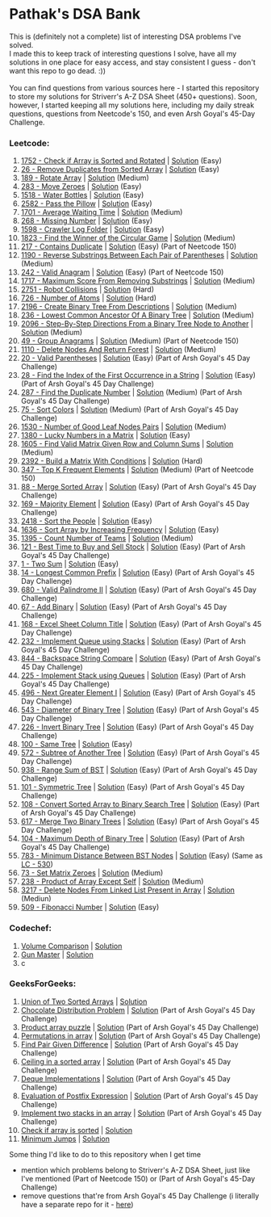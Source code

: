 # Pathak's DSA Bank
This is (definitely not a complete) list of interesting DSA problems I've solved.<br>
I made this to keep track of interesting questions I solve, have all my solutions in one place for easy access, and stay consistent I guess - don't want this repo to go dead. :))<br><br>
You can find questions from various sources here - I started this repository to store my solutions for Striverr's A-Z DSA Sheet (450+ questions). Soon, however, I started keeping all my solutions here, including my daily streak questions, questions from Neetcode's 150, and even Arsh Goyal's 45-Day Challenge.

### Leetcode:
1. <a href = "https://leetcode.com/problems/check-if-array-is-sorted-and-rotated/description/">1752 - Check if Array is Sorted and Rotated</a> | <a href = "https://github.com/adityapathakk/DSA-with-pathak/blob/main/Leetcode/Easy/1752-Check-If-Array-Is-Sorted-And-Rotated.py">Solution</a> (Easy)
2. <a href = "https://leetcode.com/problems/remove-duplicates-from-sorted-array/description/">26 - Remove Duplicates from Sorted Array</a> | <a href = "https://github.com/adityapathakk/DSA-with-pathak/blob/main/Leetcode/Easy/26-Remove-Duplicates-From-Sorted-Array.py">Solution</a> (Easy)
3. <a href = "https://leetcode.com/problems/rotate-array/description/">189 - Rotate Array</a> | <a href = "https://github.com/adityapathakk/DSA-with-pathak/blob/main/Leetcode/Medium/189-Rotate-Array.py">Solution</a> (Medium)
4. <a href = "https://leetcode.com/problems/move-zeroes/description/">283 - Move Zeroes</a> | <a href = "https://github.com/adityapathakk/DSA-with-pathak/blob/main/Leetcode/Easy/283-Move-Zeroes.py">Solution</a> (Easy)
5. <a href = "https://leetcode.com/problems/water-bottles/description/">1518 - Water Bottles</a> | <a href = "https://github.com/adityapathakk/DSA-with-pathak/blob/main/Leetcode/Easy/1518-Water-Bottles.py">Solution</a> (Easy)
6. <a href = "https://leetcode.com/problems/pass-the-pillow/description/">2582 - Pass the Pillow</a> | <a href = "https://github.com/adityapathakk/DSA-with-pathak/blob/main/Leetcode/Easy/2582-Pass-The-Pillow.py">Solution</a> (Easy)
7. <a href = "https://leetcode.com/problems/average-waiting-time/description/">1701 - Average Waiting Time</a> | <a href = "https://github.com/adityapathakk/DSA-with-pathak/blob/main/Leetcode/Medium/1701-Average-Waiting-Time.py">Solution</a> (Medium)
8. <a href = "https://leetcode.com/problems/missing-number/description/">268 - Missing Number</a> | <a href = "https://github.com/adityapathakk/DSA-with-pathak/blob/main/Leetcode/Easy/268-Missing-Number.py">Solution</a> (Easy)
9. <a href = "https://leetcode.com/problems/crawler-log-folder/description/">1598 - Crawler Log Folder</a> | <a href = "https://github.com/adityapathakk/DSA-with-pathak/blob/main/Leetcode/Easy/1598-Crawler-Log-Folder.py">Solution</a> (Easy)
10. <a href = "https://leetcode.com/problems/find-the-winner-of-the-circular-game/description/">1823 - Find the Winner of the Circular Game</a> | <a href = "https://github.com/adityapathakk/DSA-with-pathak/blob/main/Leetcode/Medium/1823-Find-The-Winner-Of-The-Circular-Game.py">Solution</a> (Medium)
11. <a href = "https://leetcode.com/problems/contains-duplicate/description/">217 - Contains Duplicate</a> | <a href = "https://github.com/adityapathakk/DSA-with-pathak/blob/main/Leetcode/Easy/217-Contains-Duplicate.py">Solution</a> (Easy) (Part of Neetcode 150)
12. <a href = "https://leetcode.com/problems/reverse-substrings-between-each-pair-of-parentheses/description/">1190 - Reverse Substrings Between Each Pair of Parentheses</a> | <a href = "https://github.com/adityapathakk/DSA-with-pathak/blob/main/Leetcode/Medium/1190-Reverse-Substrings-Between-Each-Pair-Of-Parentheses.py">Solution</a> (Medium)
13. <a href = "https://leetcode.com/problems/valid-anagram/">242 - Valid Anagram</a> | <a href = "https://github.com/adityapathakk/DSA-with-pathak/blob/main/Leetcode/Easy/242-Valid-Anagram.py">Solution</a> (Easy) (Part of Neetcode 150)
14. <a href = "https://leetcode.com/problems/maximum-score-from-removing-substrings/description/">1717 - Maximum Score From Removing Substrings</a> | <a href = "https://github.com/adityapathakk/DSA-with-pathak/blob/main/Leetcode/Medium/1717-Maximum-Score-From-Removing-Substrings.py">Solution</a> (Medium)
15. <a href = "https://leetcode.com/problems/robot-collisions/">2751 - Robot Collisions</a> | <a href = "https://github.com/adityapathakk/DSA-with-pathak/blob/main/Leetcode/Hard/2751-Robot-Collisions.py">Solution</a> (Hard)
16. <a href = "https://leetcode.com/problems/number-of-atoms/">726 - Number of Atoms</a> | <a href = "https://github.com/adityapathakk/DSA-with-pathak/blob/main/Leetcode/Hard/726-Number-Of-Atoms.py">Solution</a> (Hard)
17. <a href = "https://leetcode.com/problems/create-binary-tree-from-descriptions/description/">2196 - Create Binary Tree From Descriptions</a> | <a href = "https://github.com/adityapathakk/DSA-with-pathak/blob/main/Leetcode/Medium/2196-Create-Binary-Tree-From-Descriptions.py">Solution</a> (Medium)
18. <a href = "https://leetcode.com/problems/lowest-common-ancestor-of-a-binary-tree/description/">236 - Lowest Common Ancestor Of A Binary Tree</a> | <a href = "https://github.com/adityapathakk/DSA-with-pathak/blob/main/Leetcode/Medium/236-Lowest-Common-Ancestor-Of-A-Binary-Tree.py">Solution</a> (Medium)
19. <a href = "https://leetcode.com/problems/step-by-step-directions-from-a-binary-tree-node-to-another/description">2096 - Step-By-Step Directions From a Binary Tree Node to Another</a> | <a href = "https://github.com/adityapathakk/DSA-with-pathak/blob/main/Leetcode/Medium/2096-Step-By-Step-Directions-From-A-Binary-Tree-Node-To-Another.py">Solution</a> (Medium)
20. <a href = "https://leetcode.com/problems/group-anagrams/">49 - Group Anagrams</a> | <a href = "https://github.com/adityapathakk/DSA-with-pathak/blob/main/Leetcode/Medium/49-Group-Anagrams.py">Solution</a> (Medium) (Part of Neetcode 150)
21. <a href = "https://leetcode.com/problems/delete-nodes-and-return-forest/description">1110 - Delete Nodes And Return Forest</a> | <a href = "https://github.com/adityapathakk/DSA-with-pathak/blob/main/Leetcode/Medium/1110-Delete-Nodes-And-Return-Forest.py">Solution</a> (Medium)
22. <a href = "https://leetcode.com/problems/valid-parentheses/description/">20 - Valid Parentheses</a> | <a href = "https://github.com/adityapathakk/DSA-with-pathak/blob/main/Leetcode/Easy/20-Valid-Parentheses.py">Solution</a> (Easy) (Part of Arsh Goyal's 45 Day Challenge)
23. <a href = "https://leetcode.com/problems/find-the-index-of-the-first-occurrence-in-a-string/description/">28 - Find the Index of the First Occurrence in a String</a> | <a href = "https://github.com/adityapathakk/DSA-with-pathak/blob/main/Leetcode/Easy/28-Find-The-Index-Of-The-First-Occurrence-In-A-String.py">Solution</a> (Easy) (Part of Arsh Goyal's 45 Day Challenge)
24. <a href = "https://leetcode.com/problems/find-the-duplicate-number/">287 - Find the Duplicate Number</a> | <a href = "https://github.com/adityapathakk/DSA-with-pathak/blob/main/Leetcode/Medium/287-Find-The-Duplicate-Number.py">Solution</a> (Medium) (Part of Arsh Goyal's 45 Day Challenge)
25. <a href = "https://leetcode.com/problems/sort-colors/description/">75 - Sort Colors</a> | <a href = "https://github.com/adityapathakk/DSA-with-pathak/blob/main/Leetcode/Medium/75-Sort-Colors.py">Solution</a> (Medium) (Part of Arsh Goyal's 45 Day Challenge)
26. <a href = "https://leetcode.com/problems/number-of-good-leaf-nodes-pairs/description">1530 - Number of Good Leaf Nodes Pairs</a> | <a href = "https://github.com/adityapathakk/DSA-with-pathak/blob/main/Leetcode/Medium/1530-Number-Of-Good-Leaf-Nodes-Pairs.py">Solution</a> (Medium)
27. <a href = "https://leetcode.com/problems/lucky-numbers-in-a-matrix/">1380 - Lucky Numbers in a Matrix</a> | <a href = "https://github.com/adityapathakk/DSA-with-pathak/blob/main/Leetcode/Easy/1380-Lucky-Numbers-In-A-Matrix.py">Solution</a> (Easy)
28. <a href = "https://leetcode.com/problems/find-valid-matrix-given-row-and-column-sums/description/">1605 - Find Valid Matrix Given Row and Column Sums</a> | <a href = "https://github.com/adityapathakk/DSA-with-pathak/blob/main/Leetcode/Medium/1605-Find-Valid-Matrix-Given-Row-And-Column-Sums.py">Solution</a> (Medium)
29. <a href = "https://leetcode.com/problems/build-a-matrix-with-conditions/description">2392 - Build a Matrix With Conditions</a> | <a href = "https://github.com/adityapathakk/DSA-with-pathak/blob/main/Leetcode/Hard/2392-Build-A-Matrix-With-Conditions.py">Solution</a> (Hard)
30. <a href = "https://leetcode.com/problems/top-k-frequent-elements/description">347 - Top K Frequent Elements</a> | <a href = "https://github.com/adityapathakk/DSA-with-pathak/blob/main/Leetcode/Medium/347-Top-K-Frequent-Elements.py">Solution</a> (Medium) (Part of Neetcode 150)
31. <a href = "https://leetcode.com/problems/merge-sorted-array/description/">88 - Merge Sorted Array</a> | <a href = "https://github.com/adityapathakk/DSA-with-pathak/blob/main/Leetcode/Easy/88-Merge-Sorted-Array.py">Solution</a> (Easy) (Part of Arsh Goyal's 45 Day Challenge)
32. <a href = "https://leetcode.com/problems/majority-element/description/">169 - Majority Element</a> | <a href = "https://github.com/adityapathakk/DSA-with-pathak/blob/main/Leetcode/Easy/169-Majority-Element.py">Solution</a> (Easy) (Part of Arsh Goyal's 45 Day Challenge)
33. <a href = "https://leetcode.com/problems/sort-the-people/description/">2418 - Sort the People</a> | <a href = "https://github.com/adityapathakk/DSA-with-pathak/blob/main/Leetcode/Easy/2418-Sort-The-People.py">Solution</a> (Easy)
34. <a href = "https://leetcode.com/problems/sort-array-by-increasing-frequency/description/">1636 - Sort Array by Increasing Frequency</a> | <a href = "https://github.com/adityapathakk/DSA-with-pathak/blob/main/Leetcode/Easy/1636-Sort-Array-By-Increasing-Frequency.py">Solution</a> (Easy)
35. <a href = "https://leetcode.com/problems/count-number-of-teams/description/">1395 - Count Number of Teams</a> | <a href = "https://github.com/adityapathakk/DSA-with-pathak/blob/main/Leetcode/Medium/1395-Count-Number-Of-Teams.py">Solution</a> (Medium)
36. <a href = "https://leetcode.com/problems/best-time-to-buy-and-sell-stock/description/">121 - Best Time to Buy and Sell Stock</a> | <a href = "https://github.com/adityapathakk/DSA-with-pathak/blob/main/Leetcode/Easy/121-Best-Time-To-Buy-And-Sell-Stock.py">Solution</a> (Easy) (Part of Arsh Goyal's 45 Day Challenge)
37. <a href = "https://leetcode.com/problems/two-sum/description/">1 - Two Sum</a> | <a href = "https://github.com/adityapathakk/DSA-with-pathak/blob/main/Leetcode/Easy/1-Two-Sum.py">Solution</a> (Easy)
38. <a href = "https://leetcode.com/problems/longest-common-prefix/">14 - Longest Common Prefix</a> | <a href = "https://github.com/adityapathakk/DSA-with-pathak/blob/main/Leetcode/Easy/14-Longest-Common-Prefix.py">Solution</a> (Easy) (Part of Arsh Goyal's 45 Day Challenge)
39. <a href = "https://leetcode.com/problems/valid-palindrome-ii/">680 - Valid Palindrome II</a> | <a href = "https://github.com/adityapathakk/DSA-with-pathak/blob/main/Leetcode/Easy/680-Valid-Palindrome-II.py">Solution</a> (Easy) (Part of Arsh Goyal's 45 Day Challenge)
40. <a href = "https://leetcode.com/problems/add-binary/description/">67 - Add Binary</a> | <a href = "https://github.com/adityapathakk/DSA-with-pathak/blob/main/Leetcode/Easy/67-Add-Binary.py">Solution</a> (Easy) (Part of Arsh Goyal's 45 Day Challenge)
41. <a href = "https://leetcode.com/problems/excel-sheet-column-title/description/">168 - Excel Sheet Column Title</a> | <a href = "https://github.com/adityapathakk/DSA-with-pathak/blob/main/Leetcode/Easy/168-Excel-Sheet-Column-Title.py">Solution</a> (Easy) (Part of Arsh Goyal's 45 Day Challenge)
42. <a href = "https://leetcode.com/problems/implement-queue-using-stacks/description/">232 - Implement Queue using Stacks</a> | <a href = "https://github.com/adityapathakk/DSA-with-pathak/blob/main/Leetcode/Easy/232-Implement-Queue-using-Stacks.py">Solution</a> (Easy) (Part of Arsh Goyal's 45 Day Challenge)
43. <a href = "https://leetcode.com/problems/backspace-string-compare/description/">844 - Backspace String Compare</a> | <a href = "https://github.com/adityapathakk/DSA-with-pathak/blob/main/Leetcode/Easy/844-Backspace-String-Compare.py">Solution</a> (Easy) (Part of Arsh Goyal's 45 Day Challenge)
44. <a href = "https://leetcode.com/problems/implement-stack-using-queues/description/">225 - Implement Stack using Queues</a> | <a href = "https://github.com/adityapathakk/DSA-with-pathak/blob/main/Leetcode/Easy/225-Implement-Stack-Using-Queues.py">Solution</a> (Easy) (Part of Arsh Goyal's 45 Day Challenge)
45. <a href = "https://leetcode.com/problems/next-greater-element-i/">496 - Next Greater Element I</a> | <a href = "https://github.com/adityapathakk/DSA-with-pathak/blob/main/Leetcode/Easy/496-Next-Greater-Element-I.py">Solution</a> (Easy) (Part of Arsh Goyal's 45 Day Challenge)
46. <a href = "https://leetcode.com/problems/diameter-of-binary-tree/">543 - Diameter of Binary Tree</a> | <a href = "https://github.com/adityapathakk/DSA-with-pathak/blob/main/Leetcode/Easy/543-Diameter-of-Binary-Tree.py">Solution</a> (Easy) (Part of Arsh Goyal's 45 Day Challenge)
47. <a href = "https://leetcode.com/problems/invert-binary-tree/description/">226 - Invert Binary Tree</a> | <a href = "https://github.com/adityapathakk/DSA-with-pathak/blob/main/Leetcode/Easy/226-Invert-Binary-Tree.py">Solution</a> (Easy) (Part of Arsh Goyal's 45 Day Challenge)
48. <a href = "https://leetcode.com/problems/same-tree/description/">100 - Same Tree</a> | <a href = "https://github.com/adityapathakk/DSA-with-pathak/blob/main/Leetcode/Easy/100-Same-Tree.py">Solution</a> (Easy)
49. <a href = "https://leetcode.com/problems/subtree-of-another-tree/description/">572 - Subtree of Another Tree</a> | <a href = "https://github.com/adityapathakk/DSA-with-pathak/blob/main/Leetcode/Easy/572-Subtree-of-Another-Tree.py">Solution</a> (Easy) (Part of Arsh Goyal's 45 Day Challenge)
50. <a href = "https://leetcode.com/problems/range-sum-of-bst/description/">938 - Range Sum of BST</a> | <a href = "https://github.com/adityapathakk/DSA-with-pathak/blob/main/Leetcode/Easy/938-Range-Sum-of-BST.py">Solution</a> (Easy) (Part of Arsh Goyal's 45 Day Challenge)
51. <a href = "https://leetcode.com/problems/symmetric-tree/">101 - Symmetric Tree</a> | <a href = "https://github.com/adityapathakk/DSA-with-pathak/blob/main/Leetcode/Easy/101-Symmetric-Tree.py">Solution</a> (Easy) (Part of Arsh Goyal's 45 Day Challenge)
52. <a href = "https://leetcode.com/problems/convert-sorted-array-to-binary-search-tree/description/">108 - Convert Sorted Array to Binary Search Tree</a> | <a href = "https://github.com/adityapathakk/DSA-with-pathak/blob/main/Leetcode/Easy/108-Convert-Sorted-Array-to-Binary-Search-Tree.py">Solution</a> (Easy) (Part of Arsh Goyal's 45 Day Challenge)
53. <a href = "https://leetcode.com/problems/merge-two-binary-trees/description/">617 - Merge Two Binary Trees</a> | <a href = "https://github.com/adityapathakk/DSA-with-pathak/blob/main/Leetcode/Easy/617-Merge-Two-Binary-Trees.py">Solution</a> (Easy) (Part of Arsh Goyal's 45 Day Challenge)
54. <a href = "https://leetcode.com/problems/maximum-depth-of-binary-tree/description/">104 - Maximum Depth of Binary Tree</a> | <a href = "https://github.com/adityapathakk/DSA-with-pathak/blob/main/Leetcode/Easy/104-Maximum-Depth-of-Binary-Tree.py">Solution</a> (Easy) (Part of Arsh Goyal's 45 Day Challenge)
55. <a href = "https://leetcode.com/problems/minimum-distance-between-bst-nodes/description/">783 - Minimum Distance Between BST Nodes</a> | <a href = "https://github.com/adityapathakk/DSA-with-pathak/blob/main/Leetcode/Easy/783-Minimum-Distance-Between-BST-Nodes.py">Solution</a> (Easy) (Same as <a href = "https://leetcode.com/problems/minimum-absolute-difference-in-bst/description/">LC - 530</a>)
56. <a href = "https://leetcode.com/problems/set-matrix-zeroes/">73 - Set Matrix Zeroes</a> | <a href = "https://github.com/adityapathakk/DSA-with-pathak/blob/main/Leetcode/Easy/73-Set-Matrix-Zeroes.py">Solution</a> (Medium)
57. <a href = "https://leetcode.com/problems/product-of-array-except-self/">238 - Product of Array Except Self</a> | <a href = "https://github.com/adityapathakk/DSA-with-pathak/blob/main/Leetcode/Medium/238-Product-of-Array-Except-Self.py">Solution</a> (Medium)
58. <a href = "https://leetcode.com/problems/delete-nodes-from-linked-list-present-in-array/">3217 - Delete Nodes From Linked List Present in Array</a> | <a href = "https://github.com/adityapathakk/DSA-with-pathak/blob/main/Leetcode/Medium/3217-Delete-Nodes-From-Linked-List-Present-in-Array.py">Solution</a> (Mediun)
59. <a href = "https://leetcode.com/problems/fibonacci-number/">509 - Fibonacci Number</a> | <a href = "https://github.com/adityapathakk/DSA-with-pathak/blob/main/Leetcode/Easy/509-Fibonacci-Number.py">Solution</a> (Easy)
<!--54. <a href = ""></a> | <a href = "">Solution</a>
61. <a href = ""></a> | <a href = "">Solution</a>
62. <a href = ""></a> | <a href = "">Solution</a>
63. <a href = ""></a> | <a href = "">Solution</a>
64. <a href = ""></a> | <a href = "">Solution</a>
65. <a href = ""></a> | <a href = "">Solution</a><!-->


### Codechef:
1. <a href = "https://www.codechef.com/problems/CABLE">Volume Comparison</a> | <a href = "https://github.com/adityapathakk/DSA-with-pathak/blob/main/Codechef/Volume-Comparison.py">Solution</a>
2. <a href = "https://www.codechef.com/problems/GMGM">Gun Master</a> | <a href = "https://github.com/adityapathakk/DSA-with-pathak/blob/main/Codechef/Gun-Master.py">Solution</a>
3. c

### GeeksForGeeks:
1. <a href = "https://www.geeksforgeeks.org/problems/union-of-two-sorted-arrays-1587115621/1?utm_source=youtube&utm_medium=collab_striver_ytdescription&utm_campaign=union-of-two-sorted-arrays">Union of Two Sorted Arrays</a> | <a href = "https://github.com/adityapathakk/DSA-with-pathak/blob/main/GeeksForGeeks/Union-Of-Two-Sorted-Arrays.py">Solution</a>
2. <a href = "https://www.geeksforgeeks.org/problems/chocolate-distribution-problem3825/1">Chocolate Distribution Problem</a> | <a href = "https://github.com/adityapathakk/DSA-with-pathak/blob/main/GeeksForGeeks/Chocolate-Distribution-Problem.py">Solution</a> (Part of Arsh Goyal's 45 Day Challenge)
3. <a href = "https://www.geeksforgeeks.org/problems/product-array-puzzle4525/1">Product array puzzle</a> | <a href = "https://github.com/adityapathakk/DSA-with-pathak/blob/main/GeeksForGeeks/Product-array-puzzle.py">Solution</a> (Part of Arsh Goyal's 45 Day Challenge)
4. <a href = "https://www.geeksforgeeks.org/problems/permutations-in-array1747/1?itm_source=geeksforgeeks&itm_medium=article&itm_campaign=practice_card">Permutations in array</a> | <a href = "https://github.com/adityapathakk/DSA-with-pathak/blob/main/GeeksForGeeks/Permutations-in-array.py">Solution</a> (Part of Arsh Goyal's 45 Day Challenge)
5. <a href = "https://www.geeksforgeeks.org/problems/find-pair-given-difference1559/1">Find Pair Given Difference</a> | <a href = "https://github.com/adityapathakk/DSA-with-pathak/blob/main/GeeksForGeeks/Find-Pair-Given-Difference.py">Solution</a> (Part of Arsh Goyal's 45 Day Challenge)
6. <a href = "https://www.geeksforgeeks.org/ceiling-in-a-sorted-array/">Ceiling in a sorted array</a> | <a href = "https://github.com/adityapathakk/DSA-with-pathak/blob/main/GeeksForGeeks/Ceiling-in-a-sorted-array.py">Solution</a> (Part of Arsh Goyal's 45 Day Challenge)
7. <a href = "https://www.geeksforgeeks.org/problems/deque-implementations/1?itm_source=geeksforgeeks&itm_medium=article&itm_campaign=practice_card">Deque Implementations</a> | <a href = "https://github.com/adityapathakk/DSA-with-pathak/blob/main/GeeksForGeeks/Deque-Implementations.py">Solution</a> (Part of Arsh Goyal's 45 Day Challenge)
8. <a href = "https://www.geeksforgeeks.org/problems/evaluation-of-postfix-expression1735/1">Evaluation of Postfix Expression</a> | <a href = "https://github.com/adityapathakk/DSA-with-pathak/blob/main/GeeksForGeeks/Evaluation-of-Postfix-Expression.py">Solution</a> (Part of Arsh Goyal's 45 Day Challenge)
9. <a href = "https://www.geeksforgeeks.org/problems/implement-two-stacks-in-an-array/1">Implement two stacks in an array</a> | <a href = "https://github.com/adityapathakk/DSA-with-pathak/blob/main/GeeksForGeeks/Implement-two-stacks-in-an-array.py">Solution</a> (Part of Arsh Goyal's 45 Day Challenge)
10. <a href = "https://www.geeksforgeeks.org/problems/check-if-an-array-is-sorted0701/1?itm_source=geeksforgeeks&itm_medium=article&itm_campaign=practice_card">Check if array is sorted</a> | <a href = "https://github.com/adityapathakk/DSA-with-pathak/blob/main/GeeksForGeeks/Check-if-array-is-sorted.py">Solution</a>
11. <a href = "https://www.geeksforgeeks.org/problems/minimum-number-of-jumps-1587115620/1">Minimum Jumps</a> | <a href = "https://github.com/adityapathakk/DSA-with-pathak/blob/main/GeeksForGeeks/Minimum-Jumps.py">Solution</a>

Some thing I'd like to do to this repository when I get time
- mention which problems belong to Striverr's A-Z DSA Sheet, just like I've mentioned (Part of Neetcode 150) or (Part of Arsh Goyal's 45-Day Challenge)
- remove questions that're from Arsh Goyal's 45 Day Challenge (i literally have a separate repo for it - <a href = "https://github.com/adityapathakk/CrackYourInternship">here</a>)